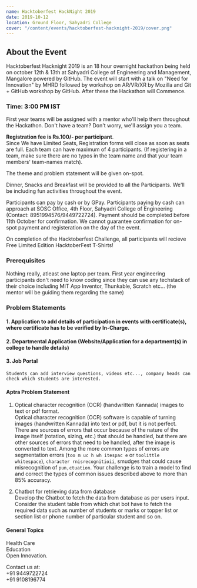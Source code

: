 ```yaml
---
name: Hacktoberfest HackNight 2019
date: 2019-10-12
location: Ground Floor, Sahyadri College
cover: "/content/events/hacktoberfest-hacknight-2019/cover.png"
---
```


## About the Event

Hacktoberfest Hacknight 2019 is an 18 hour overnight hackathon being held on october 12th & 13th at Sahyadri College of Engineering and Management, Mangalore powered by GitHub. The event will start with a talk on "Need for Innovation" by MHRD followed by workshop on AR/VR/XR by Mozilla and Git + GitHub workshop by GitHub. After these the Hackathon will Commence.

### Time: 3:00 PM IST

First year teams will be assigned with a mentor who'll help them throughout the Hackathon. Don't have a team? Don't worry, we'll assign you a team.

<b>Registration fee is Rs.100/- per participant</b>.<br /> Since We have Limited Seats, Registration forms will close as soon as seats are full. Each team can have maximum of 4 participants. (If registering in a team, make sure there are no typos in the team name and that your team members' team-names match).

The theme and problem statement will be given on-spot.

Dinner, Snacks and Breakfast will be provided to all the Participants. We'll be including fun activities throughout the event.

Participants can pay by cash or by
GPay. Participants paying by cash can approach at SOSC Office, 4th Floor, Sahyadri College of Engineering (Contact: 8951994576/9449722724). Payment should be completed before 11th October for confirmation. We cannot guarantee confirmation for on-spot payment and registeration on the day of the event.

On completion of the Hacktoberfest Challenge, all participants will recieve Free Limited Edition HacktoberFest T-Shirts!

### Prerequisites

Nothing really, atleast one laptop per team. First year engineering participants don't need to know coding since they can use any techstack of their choice including MIT App Inventor, Thunkable, Scratch etc... (the mentor will be guiding them regarding the same)

### Problem Statements

#### 1. Application to add details of participation in events with certificate(s), where certificate has to be verified by In-Charge.

#### 2. Departmental Application (Website/Application for a department(s) in college to handle details)

#### 3. Job Portal

    Students can add interview questions, videos etc..., company heads can check which students are interested.

#### Aptra Problem Statement

1. Optical character recognition (OCR) (handwritten Kannada) images to text or pdf
   format. <br />
   Optical character recognition (OCR) software is capable of turning images (handwritten
   Kannada) into text or pdf, but it is not perfect. There are sources of errors that occur because of
   the nature of the image itself (rotation, sizing, etc.) that should be handled, but there are other
   sources of errors that need to be handled, after the image is converted to text. Among the more
   common types of errors are segmentation errors (`too m uc h wh itespac e` or `toolittle
    whitespace`), `character rnisrecognitioii`, smudges that could cause misrecognition of
   `pun,ctuation`.
   Your challenge is to train a model to find and correct the types of common issues described
   above to more than 85% accuracy.

2. Chatbot for retrieving data from database <br />
   Develop the Chatbot to fetch the data from database as per users input. Consider the student
   table from which chat bot have to fetch the required data such as number of students or marks or
   topper list or section list or phone number of particular student and so on.

#### General Topics

Health Care <br />
Education <br />
Open Innovation.

Contact us at:<br />
+91 9449722724<br />
+91 9108196774
